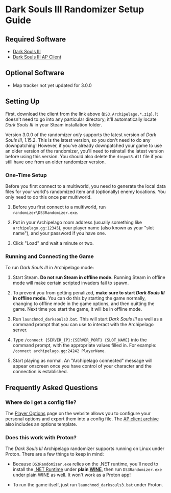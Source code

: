 # Dark Souls III Randomizer Setup Guide

## Required Software

- [Dark Souls III](https://store.steampowered.com/app/374320/DARK_SOULS_III/)
- [Dark Souls III AP Client](https://github.com/nex3/Dark-Souls-III-Archipelago-client/releases/latest)

## Optional Software

- Map tracker not yet updated for 3.0.0

## Setting Up

First, download the client from the link above (`DS3.Archipelago.*.zip`). It doesn't need to go
into any particular directory; it'll automatically locate _Dark Souls III_ in your Steam
installation folder.

Version 3.0.0 of the randomizer _only_ supports the latest version of _Dark Souls III_, 1.15.2. This
is the latest version, so you don't need to do any downpatching! However, if you've already
downpatched your game to use an older version of the randomizer, you'll need to reinstall the latest
version before using this version. You should also delete the `dinput8.dll` file if you still have
one from an older randomizer version.

### One-Time Setup

Before you first connect to a multiworld, you need to generate the local data files for your world's
randomized item and (optionally) enemy locations. You only need to do this once per multiworld.

1. Before you first connect to a multiworld, run `randomizer\DS3Randomizer.exe`.

2. Put in your Archipelago room address (usually something like `archipelago.gg:12345`), your player
   name (also known as your "slot name"), and your password if you have one.

3. Click "Load" and wait a minute or two.

### Running and Connecting the Game

To run _Dark Souls III_ in Archipelago mode:

1. Start Steam. **Do not run Steam in offline mode.** Running Steam in offline mode will make certain
   scripted invaders fail to spawn.

2. To prevent you from getting penalized, **make sure to start _Dark Souls III_ in offline mode.**
   You can do this by starting the game normally, changing to offline mode in the game options, and
   then quitting the game. Next time you start the game, it will be in offline mode.

3. Run `launchmod_darksouls3.bat`. This will start _Dark Souls III_ as well as a command prompt that
   you can use to interact with the Archipelago server.

4. Type `/connect {SERVER_IP}:{SERVER_PORT} {SLOT_NAME}` into the command prompt, with the
   appropriate values filled in. For example: `/connect archipelago.gg:24242 PlayerName`.

5. Start playing as normal. An "Archipelago connected" message will appear onscreen once you have
   control of your character and the connection is established.

## Frequently Asked Questions

### Where do I get a config file?

The [Player Options](/games/Dark%20Souls%20III/player-options) page on the website allows you to
configure your personal options and export them into a config file. The [AP client archive] also
includes an options template.

[AP client archive]: https://github.com/nex3/Dark-Souls-III-Archipelago-client/releases/latest

### Does this work with Proton?

The *Dark Souls III* Archipelago randomizer supports running on Linux under Proton. There are a few
things to keep in mind:

* Because `DS3Randomizer.exe` relies on the .NET runtime, you'll need to install
  the [.NET Runtime] under **plain [WINE]**, then run `DS3Randomizer.exe` under
  plain WINE as well. It won't work as a Proton app!

* To run the game itself, just run `launchmod_darksouls3.bat` under Proton.

[.NET Runtime]: https://dotnet.microsoft.com/en-us/download/dotnet/8.0
[WINE]: https://www.winehq.org/
